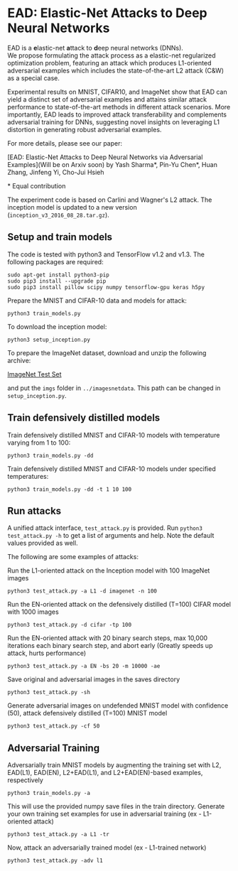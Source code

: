 EAD: Elastic-Net Attacks to Deep Neural Networks 
=====================================

EAD is a **e**lastic-net **a**ttack to **d**eep neural networks (DNNs).  
We propose formulating the attack process as a elastic-net regularized optimization problem, featuring an attack which produces L1-oriented adversarial examples which includes the state-of-the-art L2 attack (C&W) as a special case. 

Experimental results on MNIST, CIFAR10, and ImageNet show that EAD can yield a distinct set of adversarial examples and attains similar attack performance to state-of-the-art methods in different attack scenarios. More importantly, EAD leads to improved attack transferability and complements adversarial training for DNNs, suggesting novel insights on leveraging L1 distortion in generating robust adversarial examples. 

For more details, please see our paper:

[EAD: Elastic-Net Attacks to Deep Neural Networks via Adversarial Examples](Will be on Arxiv soon)
by Yash Sharma\*, Pin-Yu Chen\*, Huan Zhang, Jinfeng Yi, Cho-Jui Hsieh

\* Equal contribution

The experiment code is based on Carlini and Wagner's L2 attack. 
The inception model is updated to a new version (`inception_v3_2016_08_28.tar.gz`).


Setup and train models
-------------------------------------

The code is tested with python3 and TensorFlow v1.2 and v1.3. The following
packages are required:

```
sudo apt-get install python3-pip
sudo pip3 install --upgrade pip
sudo pip3 install pillow scipy numpy tensorflow-gpu keras h5py
```

Prepare the MNIST and CIFAR-10 data and models for attack:

```
python3 train_models.py
```

To download the inception model:

```
python3 setup_inception.py
```

To prepare the ImageNet dataset, download and unzip the following archive:

[ImageNet Test Set](http://jaina.cs.ucdavis.edu/datasets/adv/imagenet/img.tar.gz)


and put the `imgs` folder in `../imagesnetdata`. This path can be changed
in `setup_inception.py`.

Train defensively distilled models
-------------------------------------

Train defensively distilled MNIST and CIFAR-10 models with temperature varying from 1 to 100:

```
python3 train_models.py -dd
```

Train defensively distilled MNIST and CIFAR-10 models under specified temperatures:

```
python3 train_models.py -dd -t 1 10 100
```

Run attacks
--------------------------------------

A unified attack interface, `test_attack.py` is provided. Run `python3 test_attack.py -h`
to get a list of arguments and help. Note the default values provided as well. 

The following are some examples of attacks:

Run the L1-oriented attack on the Inception model with 100 ImageNet images

```
python3 test_attack.py -a L1 -d imagenet -n 100
```

Run the EN-oriented attack on the defensively distilled (T=100) CIFAR model with 1000 images

```
python3 test_attack.py -d cifar -tp 100
```

Run the EN-oriented attack with 20 binary search steps, max 10,000 iterations each binary search step, and abort early (Greatly speeds up attack, hurts performance)

```
python3 test_attack.py -a EN -bs 20 -m 10000 -ae
```

Save original and adversarial images in the saves directory

```
python3 test_attack.py -sh
```

Generate adversarial images on undefended MNIST model with confidence (50), attack defensively distilled (T=100) MNIST model

```
python3 test_attack.py -cf 50
```

Adversarial Training
-------------------------------------

Adversarially train MNIST models by augmenting the training set with L2, EAD(L1), EAD(EN), L2+EAD(L1), and L2+EAD(EN)-based examples, respectively

```
python3 train_models.py -a
```

This will use the provided numpy save files in the train directory. 
Generate your own training set examples for use in adversarial training (ex - L1-oriented attack)

```
python3 test_attack.py -a L1 -tr
```

Now, attack an adversarially trained model (ex - L1-trained network)

```
python3 test_attack.py -adv l1
```
